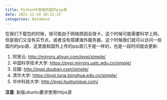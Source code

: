 ```yaml
---
title: Python中常用的国内pip源
date: 2021-12-29 10:32:25
categories: Database
---
```


在我们下载包的时候，很可能由于网络原因会很卡，这个时候可能需要科学上网，但是我们又没有买节点，或者没有搭建海外服务器，这个时候我们就可以访问一些国内的pip源，这里面和国外上传的pip源几乎是一样的，也是一段时间就会更新:

1. 阿里云: http://mirrors.aliyun.com/pypi/simple/
2. 中国科学技术大学: https://pypi.mirrors.ustc.edu.cn/simple/
3. 豆瓣: http://pypi.douban.com/simple/
4. 清华大学: https://pypi.tuna.tsinghua.edu.cn/simple/
5. 华中科技大学: http://pypi.hustunique.com/

__注意__: 新版ubuntu要求使用https源
